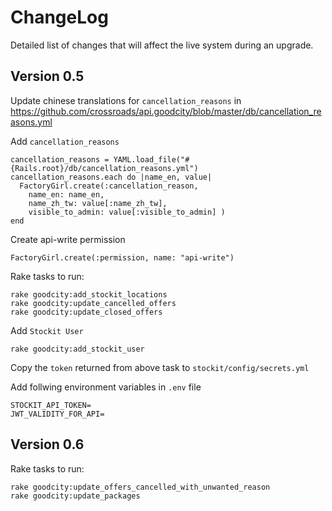 # ChangeLog

Detailed list of changes that will affect the live system during an upgrade.

## Version 0.5

Update chinese translations for `cancellation_reasons` in https://github.com/crossroads/api.goodcity/blob/master/db/cancellation_reasons.yml

Add `cancellation_reasons`

    cancellation_reasons = YAML.load_file("#{Rails.root}/db/cancellation_reasons.yml")
    cancellation_reasons.each do |name_en, value|
      FactoryGirl.create(:cancellation_reason,
        name_en: name_en,
        name_zh_tw: value[:name_zh_tw],
        visible_to_admin: value[:visible_to_admin] )
    end

Create api-write permission

    FactoryGirl.create(:permission, name: "api-write")

Rake tasks to run:

    rake goodcity:add_stockit_locations
    rake goodcity:update_cancelled_offers
    rake goodcity:update_closed_offers

Add `Stockit User`

    rake goodcity:add_stockit_user

  Copy the `token` returned from above task to `stockit/config/secrets.yml`

Add follwing environment variables in `.env` file

    STOCKIT_API_TOKEN=
    JWT_VALIDITY_FOR_API=

## Version 0.6

Rake tasks to run:

    rake goodcity:update_offers_cancelled_with_unwanted_reason
    rake goodcity:update_packages
